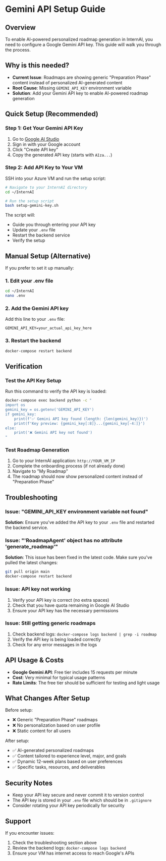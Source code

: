# Gemini API Setup Guide

## Overview
To enable AI-powered personalized roadmap generation in InternAI, you need to configure a Google Gemini API key. This guide will walk you through the process.

## Why is this needed?
- **Current Issue**: Roadmaps are showing generic "Preparation Phase" content instead of personalized AI-generated content
- **Root Cause**: Missing `GEMINI_API_KEY` environment variable
- **Solution**: Add your Gemini API key to enable AI-powered roadmap generation

## Quick Setup (Recommended)

### Step 1: Get Your Gemini API Key
1. Go to [Google AI Studio](https://aistudio.google.com/app/apikey)
2. Sign in with your Google account
3. Click "Create API key"
4. Copy the generated API key (starts with `AIza...`)

### Step 2: Add API Key to Your VM
SSH into your Azure VM and run the setup script:

```bash
# Navigate to your InternAI directory
cd ~/InternAI

# Run the setup script
bash setup-gemini-key.sh
```

The script will:
- Guide you through entering your API key
- Update your `.env` file
- Restart the backend service
- Verify the setup

## Manual Setup (Alternative)

If you prefer to set it up manually:

### 1. Edit your .env file
```bash
cd ~/InternAI
nano .env
```

### 2. Add the Gemini API key
Add this line to your `.env` file:
```
GEMINI_API_KEY=your_actual_api_key_here
```

### 3. Restart the backend
```bash
docker-compose restart backend
```

## Verification

### Test the API Key Setup
Run this command to verify the API key is loaded:

```bash
docker-compose exec backend python -c "
import os
gemini_key = os.getenv('GEMINI_API_KEY')
if gemini_key:
    print(f'✅ Gemini API key found (length: {len(gemini_key)})')
    print(f'Key preview: {gemini_key[:8]}...{gemini_key[-4:]}')
else:
    print('❌ Gemini API key not found')
"
```

### Test Roadmap Generation
1. Go to your InternAI application: `http://YOUR_VM_IP`
2. Complete the onboarding process (if not already done)
3. Navigate to "My Roadmap"
4. The roadmap should now show personalized content instead of "Preparation Phase"

## Troubleshooting

### Issue: "GEMINI_API_KEY environment variable not found"
**Solution**: Ensure you've added the API key to your `.env` file and restarted the backend service.

### Issue: "'RoadmapAgent' object has no attribute 'generate_roadmap'"
**Solution**: This issue has been fixed in the latest code. Make sure you've pulled the latest changes:
```bash
git pull origin main
docker-compose restart backend
```

### Issue: API key not working
1. Verify your API key is correct (no extra spaces)
2. Check that you have quota remaining in Google AI Studio
3. Ensure your API key has the necessary permissions

### Issue: Still getting generic roadmaps
1. Check backend logs: `docker-compose logs backend | grep -i roadmap`
2. Verify the API key is being loaded correctly
3. Check for any error messages in the logs

## API Usage & Costs

- **Google Gemini API**: Free tier includes 15 requests per minute
- **Cost**: Very minimal for typical usage patterns
- **Rate Limits**: The free tier should be sufficient for testing and light usage

## What Changes After Setup

Before setup:
- ❌ Generic "Preparation Phase" roadmaps
- ❌ No personalization based on user profile
- ❌ Static content for all users

After setup:
- ✅ AI-generated personalized roadmaps
- ✅ Content tailored to experience level, major, and goals
- ✅ Dynamic 12-week plans based on user preferences
- ✅ Specific tasks, resources, and deliverables

## Security Notes

- Keep your API key secure and never commit it to version control
- The API key is stored in your `.env` file which should be in `.gitignore`
- Consider rotating your API key periodically for security

## Support

If you encounter issues:
1. Check the troubleshooting section above
2. Review the backend logs: `docker-compose logs backend`
3. Ensure your VM has internet access to reach Google's APIs 